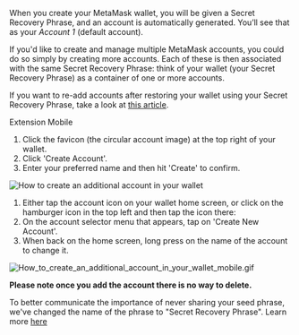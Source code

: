 When you create your MetaMask wallet, you will be given a Secret Recovery Phrase, and an account is automatically generated. You’ll see that as your *Account 1* (default account).


If you'd like to create and manage multiple MetaMask accounts, you could do so simply by creating more accounts. Each of these is then associated with the same Secret Recovery Phrase: think of your wallet (your Secret Recovery Phrase) as a container of one or more accounts.


If you want to re-add accounts after restoring your wallet using your Secret Recovery Phrase, take a look at [this article](https://support.metamask.io/hc/en-us/articles/360015489271).




Extension Mobile


1. Click the favicon (the circular account image) at the top right of your wallet.
2. Click 'Create Account'.
3. Enter your preferred name and then hit 'Create' to confirm.


![How to create an additional account in your wallet](https://support.metamask.io/hc/article_attachments/9025142992155/How_to_create_an_additional_account_in_your_wallet.gif)




1. Either tap the account icon on your wallet home screen, or click on the hamburger icon in the top left and then tap the icon there:
2. On the account selector menu that appears, tap on 'Create New Account'.
3. When back on the home screen, long press on the name of the account to change it.


![How_to_create_an_additional_account_in_your_wallet_mobile.gif](https://support.metamask.io/hc/article_attachments/9025298550811/How_to_create_an_additional_account_in_your_wallet_mobile.gif)




**Please note once you add the account there is no way to delete.**


To better communicate the importance of never sharing your seed phrase, we've changed the name of the phrase to "Secret Recovery Phrase". Learn more [here](https://support.metamask.io/hc/en-us/articles/360060826432)

